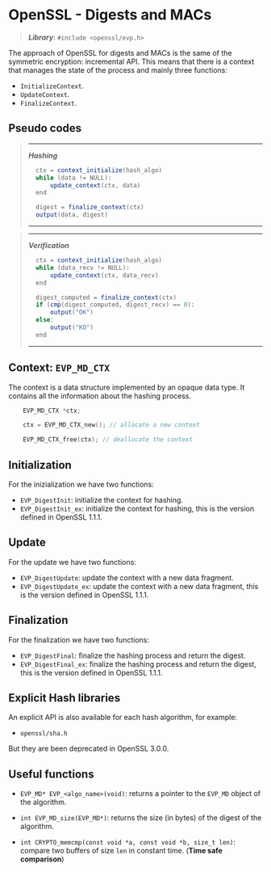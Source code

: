 # OpenSSL - Digests and MACs

> ***Library***: `#include <openssl/evp.h>`

The approach of OpenSSL for digests and MACs is the same of the symmetric encryption: incremental API. This means that there is a context that manages the state of the process and mainly three functions:

- `InitializeContext`.
- `UpdateContext`.
- `FinalizeContext`.

## Pseudo codes

> ---
> ***Hashing***
> ```java
>   ctx = context_initialize(hash_algo)
>   while (data != NULL):
>       update_context(ctx, data)
>   end
>
>   digest = finalize_context(ctx)
>   output(data, digest)
> ```
> ---

> ---
> ***Verification***
> ```java
>   ctx = context_initialize(hash_algo)
>   while (data_recv != NULL):
>       update_context(ctx, data_recv)
>   end
>
>   digest_computed = finalize_context(ctx)
>   if (cmp(digest_computed, digest_recv) == 0):
>       output("OK")
>   else:
>       output("KO")
>   end
> ```
> ---

## Context: `EVP_MD_CTX`

The context is a data structure implemented by an opaque data type. It contains all the information about the hashing process.

```c
    EVP_MD_CTX *ctx;

    ctx = EVP_MD_CTX_new(); // allocate a new context

    EVP_MD_CTX_free(ctx); // deallocate the context
```

## Initialization

For the inizialization we have two functions:

- `EVP_DigestInit`: initialize the context for hashing.
- `EVP_DigestInit_ex`: initialize the context for hashing, this is the version defined in OpenSSL 1.1.1.

## Update

For the update we have two functions:

- `EVP_DigestUpdate`: update the context with a new data fragment.
- `EVP_DigestUpdate_ex`: update the context with a new data fragment, this is the version defined in OpenSSL 1.1.1.

## Finalization

For the finalization we have two functions:

- `EVP_DigestFinal`: finalize the hashing process and return the digest.
- `EVP_DigestFinal_ex`: finalize the hashing process and return the digest, this is the version defined in OpenSSL 1.1.1.

## Explicit Hash libraries

An explicit API is also available for each hash algorithm, for example:

- `openssl/sha.h`

But they are been deprecated in OpenSSL 3.0.0.

## Useful functions

- `EVP_MD* EVP_<algo_name>(void)`: returns a pointer to the `EVP_MD` object of the algorithm.

- `int EVP_MD_size(EVP_MD*)`: returns the size (in bytes) of the digest of the algorithm.

- `int CRYPTO_memcmp(const void *a, const void *b, size_t len)`: compare two buffers of size `len` in constant time. (**Time safe comparison**)
